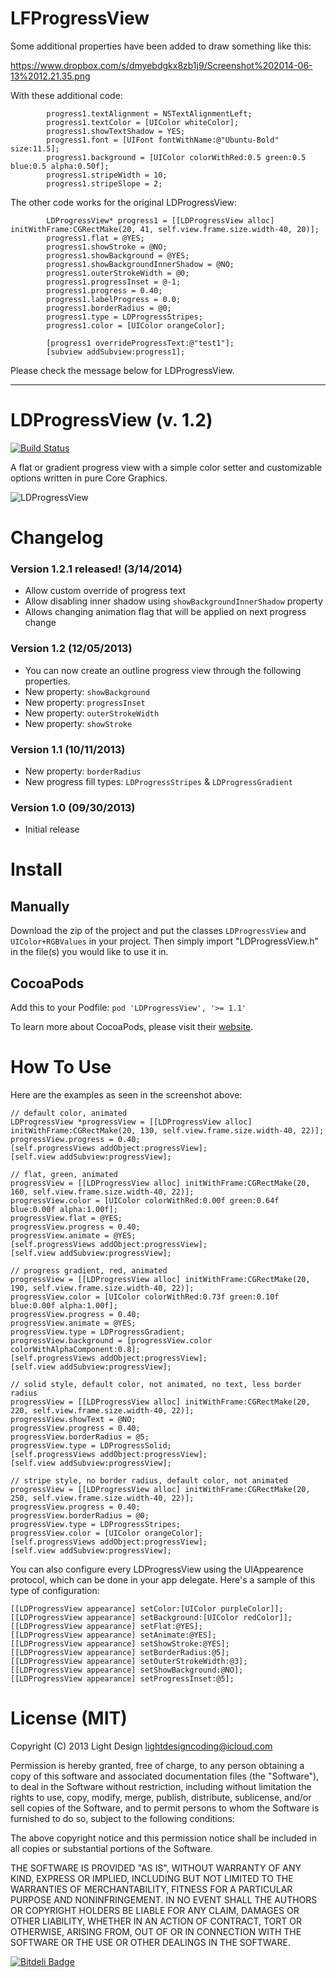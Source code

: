 # LFProgressView

Some additional properties have been added to draw something like this:

https://www.dropbox.com/s/dmyebdgkx8zb1j9/Screenshot%202014-06-13%2012.21.35.png

With these additional code:

```
		progress1.textAlignment = NSTextAlignmentLeft;
		progress1.textColor = [UIColor whiteColor];
		progress1.showTextShadow = YES;
		progress1.font = [UIFont fontWithName:@"Ubuntu-Bold" size:11.5];
		progress1.background = [UIColor colorWithRed:0.5 green:0.5 blue:0.5 alpha:0.50f];
		progress1.stripeWidth = 10;
		progress1.stripeSlope = 2;
```

The other code works for the original LDProgressView:

```
		LDProgressView* progress1 = [[LDProgressView alloc] initWithFrame:CGRectMake(20, 41, self.view.frame.size.width-40, 20)];
		progress1.flat = @YES;
		progress1.showStroke = @NO;
		progress1.showBackground = @YES;
		progress1.showBackgroundInnerShadow = @NO;
		progress1.outerStrokeWidth = @0;
		progress1.progressInset = @-1;
		progress1.progress = 0.40;
		progress1.labelProgress = 0.0;
		progress1.borderRadius = @0;
		progress1.type = LDProgressStripes;
		progress1.color = [UIColor orangeColor];

		[progress1 overrideProgressText:@"test1"];
		[subview addSubview:progress1];
```

Please check the message below for LDProgressView.

----

LDProgressView (v. 1.2)
==============

[![Build Status](https://travis-ci.org/lightdesign/LDProgressView.png)](https://travis-ci.org/lightdesign/LDProgressView)

A flat or gradient progress view with a simple color setter and customizable options written in pure Core Graphics.

![LDProgressView](https://cloud.githubusercontent.com/assets/634167/2581587/56ce8420-b9ba-11e3-882d-a80c3f00ee1e.gif)

# Changelog

### Version 1.2.1 released! (3/14/2014)
* Allow custom override of progress text
* Allow disabling inner shadow using `showBackgroundInnerShadow` property
* Allows changing animation flag that will be applied on next progress change

### Version 1.2 (12/05/2013)
* You can now create an outline progress view through the following properties.
* New property: `showBackground`
* New property: `progressInset`
* New property: `outerStrokeWidth`
* New property: `showStroke`

### Version 1.1 (10/11/2013)
* New property: `borderRadius`
* New progress fill types: `LDProgressStripes` & `LDProgressGradient`

### Version 1.0 (09/30/2013)
* Initial release

# Install

## Manually
Download the zip of the project and put the classes `LDProgressView` and `UIColor+RGBValues` in your project. Then simply import "LDProgressView.h" in the file(s) you would like to use it in.

## CocoaPods
Add this to your Podfile: ```pod 'LDProgressView', '>= 1.1'```

To learn more about CocoaPods, please visit their [website](http://cocoapods.org).

# How To Use

Here are the examples as seen in the screenshot above:

```objc
// default color, animated
LDProgressView *progressView = [[LDProgressView alloc] initWithFrame:CGRectMake(20, 130, self.view.frame.size.width-40, 22)];
progressView.progress = 0.40;
[self.progressViews addObject:progressView];
[self.view addSubview:progressView];

// flat, green, animated
progressView = [[LDProgressView alloc] initWithFrame:CGRectMake(20, 160, self.view.frame.size.width-40, 22)];
progressView.color = [UIColor colorWithRed:0.00f green:0.64f blue:0.00f alpha:1.00f];
progressView.flat = @YES;
progressView.progress = 0.40;
progressView.animate = @YES;
[self.progressViews addObject:progressView];
[self.view addSubview:progressView];

// progress gradient, red, animated
progressView = [[LDProgressView alloc] initWithFrame:CGRectMake(20, 190, self.view.frame.size.width-40, 22)];
progressView.color = [UIColor colorWithRed:0.73f green:0.10f blue:0.00f alpha:1.00f];
progressView.progress = 0.40;
progressView.animate = @YES;
progressView.type = LDProgressGradient;
progressView.background = [progressView.color colorWithAlphaComponent:0.8];
[self.progressViews addObject:progressView];
[self.view addSubview:progressView];

// solid style, default color, not animated, no text, less border radius
progressView = [[LDProgressView alloc] initWithFrame:CGRectMake(20, 220, self.view.frame.size.width-40, 22)];
progressView.showText = @NO;
progressView.progress = 0.40;
progressView.borderRadius = @5;
progressView.type = LDProgressSolid;
[self.progressViews addObject:progressView];
[self.view addSubview:progressView];

// stripe style, no border radius, default color, not animated
progressView = [[LDProgressView alloc] initWithFrame:CGRectMake(20, 250, self.view.frame.size.width-40, 22)];
progressView.progress = 0.40;
progressView.borderRadius = @0;
progressView.type = LDProgressStripes;
progressView.color = [UIColor orangeColor];
[self.progressViews addObject:progressView];
[self.view addSubview:progressView];

```

You can also configure every LDProgressView using the UIAppearence protocol, which can be done in your app delegate. Here's a sample of this type of configuration:

```objc
[[LDProgressView appearance] setColor:[UIColor purpleColor]];
[[LDProgressView appearance] setBackground:[UIColor redColor]];
[[LDProgressView appearance] setFlat:@YES];
[[LDProgressView appearance] setAnimate:@YES];
[[LDProgressView appearance] setShowStroke:@YES];
[[LDProgressView appearance] setBorderRadius:@5];
[[LDProgressView appearance] setOuterStrokeWidth:@3];
[[LDProgressView appearance] setShowBackground:@NO];
[[LDProgressView appearance] setProgressInset:@5];
```

# License (MIT)

Copyright (C) 2013 Light Design <lightdesigncoding@icloud.com>

Permission is hereby granted, free of charge, to any person obtaining a copy of this software and associated documentation files (the "Software"), to deal in the Software without restriction, including without limitation the rights to use, copy, modify, merge, publish, distribute, sublicense, and/or sell copies of the Software, and to permit persons to whom the Software is furnished to do so, subject to the following conditions:

The above copyright notice and this permission notice shall be included in all copies or substantial portions of the Software.

THE SOFTWARE IS PROVIDED "AS IS", WITHOUT WARRANTY OF ANY KIND, EXPRESS OR IMPLIED, INCLUDING BUT NOT LIMITED TO THE WARRANTIES OF MERCHANTABILITY, FITNESS FOR A PARTICULAR PURPOSE AND NONINFRINGEMENT. IN NO EVENT SHALL THE AUTHORS OR COPYRIGHT HOLDERS BE LIABLE FOR ANY CLAIM, DAMAGES OR OTHER LIABILITY, WHETHER IN AN ACTION OF CONTRACT, TORT OR OTHERWISE, ARISING FROM, OUT OF OR IN CONNECTION WITH THE SOFTWARE OR THE USE OR OTHER DEALINGS IN THE SOFTWARE.


[![Bitdeli Badge](https://d2weczhvl823v0.cloudfront.net/lightdesign/ldprogressview/trend.png)](https://bitdeli.com/free "Bitdeli Badge")


